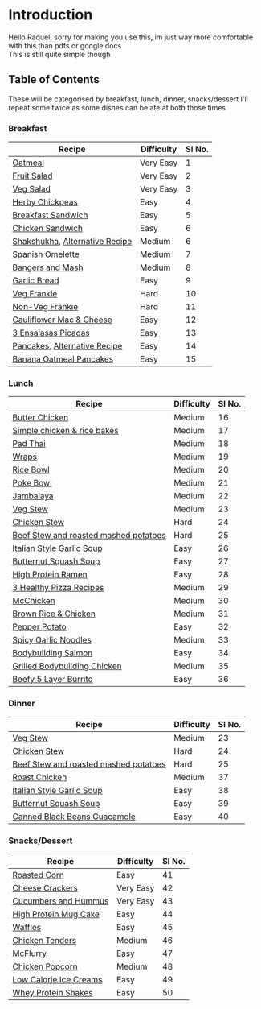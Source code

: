 # Introduction

Hello Raquel, sorry for making you use this, im just way more comfortable with this than pdfs or google docs \
This is still quite simple though

## Table of Contents

These will be categorised by breakfast, lunch, dinner, snacks/dessert
I'll repeat some twice as some dishes can be ate at both those times

### Breakfast
| Recipe | Difficulty | Sl No. |
| --- | --- | --- |
| [Oatmeal](https://github.com/Chick2D/recipes/blob/main/recipes/Oatmeal.md) | Very Easy | 1 |
| [Fruit Salad](https://github.com/Chick2D/recipes/blob/main/recipes/Fruit%20Salad.md) | Very Easy | 2 |
| [Veg Salad](https://github.com/Chick2D/recipes/blob/main/recipes/Veg%20Salad.md) | Very Easy | 3 |
| [Herby Chickpeas](https://youtube.com/shorts/iTe_fCN7dkQ?feature=share) | Easy | 4 |
| [Breakfast Sandwich](https://youtube.com/clip/UgkxW4AXZeWmG3SKB88AoVAdGXUogPmr7I3T) | Easy | 5 | 
| [Chicken Sandwich](https://youtube.com/clip/Ugkxani3SXEiikzxlNKjNJGjDhKPf250N7eO) | Easy | 6 |
| [Shakshukha](https://youtu.be/L76XJqz9PWo), [Alternative Recipe](https://youtu.be/KLUSBT7i2j0) | Medium | 6 |
| [Spanish Omelette](https://youtu.be/reC-BN-_VKI) | Medium | 7 |
| [Bangers and Mash](https://github.com/Chick2D/recipes/blob/main/recipes/Bangers%20and%20Mash.md) | Medium | 8 |
| [Garlic Bread](https://youtu.be/wBFrmiDDIek) | Easy | 9 |
| [Veg Frankie](https://youtu.be/hEH0ugIyg0o) | Hard | 10 |
| [Non-Veg Frankie](https://youtu.be/FCWN9k0LpIY) | Hard | 11 | 
| [Cauliflower Mac & Cheese](https://youtu.be/l2rRX80KknY) | Easy | 12 |
| [3 Ensalasas Picadas](https://youtu.be/CvfFVotO_0M) | Easy | 13 |
| [Pancakes](https://cooking.nytimes.com/recipes/1893-everyday-pancakes), [Alternative Recipe](https://youtu.be/4lz4v3TDxvM) | Easy | 14
| [Banana Oatmeal Pancakes](https://youtu.be/y8kvazx1C6I) | Easy | 15 |
### Lunch 
| Recipe | Difficulty | Sl No. |
| --- | --- | --- |
| [Butter Chicken](https://youtu.be/4V9pPGrpN1E) | Medium | 16 |
| [Simple chicken & rice bakes](https://youtu.be/ntd_Y2eywc4) | Medium | 17 |
| [Pad Thai](https://youtu.be/puHSU9ZaZPY) | Medium | 18 |
| [Wraps](https://youtube.com/shorts/YwqHCDEW_uQ?feature=share) | Medium | 19 |
| [Rice Bowl](https://youtube.com/shorts/_bTjrwd9gj0?feature=share) | Medium | 20 |
| [Poke Bowl](https://youtu.be/lM0TEcMF_Vw) | Medium | 21 |
| [Jambalaya](https://youtu.be/sEupzScns-o) | Medium| 22 | 
| [Veg Stew](https://youtu.be/21ofoREnXbM) | Medium | 23 |
| [Chicken Stew](https://github.com/Chick2D/recipes/blob/main/recipes/Chicken%20Stew.md) | Hard | 24 |
| [Beef Stew and roasted mashed potatoes](https://youtu.be/p53xab3c3tg) | Hard | 25 |
| [Italian Style Garlic Soup](https://recipe30.com/garlic-soup-italian-style.html/) | Easy | 26 | 
| [Butternut Squash Soup](https://github.com/Chick2D/recipes/blob/main/recipes/Butternut%20squash%20soup.md) | Easy | 27 |
| [High Protein Ramen](https://youtube.com/shorts/jIGJXVLhChY?feature=share) | Easy | 28 |
| [3 Healthy Pizza Recipes](https://youtu.be/g2fTYDftlCg) | Medium | 29 |
| [McChicken](https://youtu.be/E-_cbqGiCbg) | Medium | 30 | 
| [Brown Rice & Chicken](https://youtu.be/p7wB3VBA9AE) | Medium | 31 |
| [Pepper Potato](https://github.com/Chick2D/recipes/blob/main/recipes/Pepper%20Potato.md) | Easy | 32 |
| [Spicy Garlic Noodles](https://youtu.be/15aZB7f9f7E?t=274) | Medium | 33 |
| [Bodybuilding Salmon](https://youtu.be/41W6QLSAzPw) | Easy | 34 |
| [Grilled Bodybuilding Chicken](https://youtu.be/UQV7wdKt9mc) | Medium | 35 |
| [Beefy 5 Layer Burrito](https://youtu.be/R3ZhWQIgm8w) | Easy | 36 |
### Dinner
| Recipe | Difficulty | Sl No. |
| --- | --- | --- |
| [Veg Stew](https://youtu.be/21ofoREnXbM) | Medium | 23 |
| [Chicken Stew](https://github.com/Chick2D/recipes/blob/main/recipes/Chicken%20Stew.md) | Hard | 24 |
| [Beef Stew and roasted mashed potatoes](https://youtu.be/p53xab3c3tg) | Hard | 25 |
| [Roast Chicken](https://youtu.be/OETLkPgt_pw) | Medium | 37 |
| [Italian Style Garlic Soup](https://recipe30.com/garlic-soup-italian-style.html/) | Easy | 38 | 
| [Butternut Squash Soup](https://github.com/Chick2D/recipes/blob/main/recipes/Butternut%20squash%20soup.md) | Easy | 39 |
| [Canned Black Beans Guacamole](https://youtu.be/15aZB7f9f7E?t=274) | Easy | 40 |

### Snacks/Dessert

| Recipe | Difficulty | Sl No. |
| --- | --- | --- |
| [Roasted Corn](https://github.com/Chick2D/recipes/blob/main/recipes/Roasted%20Corn%20Cob.md) | Easy | 41 |
| [Cheese Crackers](https://github.com/Chick2D/recipes/blob/main/recipes/Cheese%20Crackers.md) | Very Easy | 42 |
| [Cucumbers and Hummus](https://github.com/Chick2D/recipes/blob/main/recipes/Cucumbers%20and%20Hummus.md) | Very Easy | 43 |
| [High Protein Mug Cake](https://youtu.be/qvFiMU24dPM) | Easy | 44 |
| [Waffles](https://youtu.be/uTIjwx50e8A) | Easy | 45 | 
| [Chicken Tenders](https://youtu.be/vQqQw9OysTU) | Medium | 46 |
| [McFlurry](https://youtu.be/4XKOmQvcRLY) | Easy | 47 | 
| [Chicken Popcorn](https://youtu.be/_gWy3w5e09w) | Medium | 48 |
| [Low Calorie Ice Creams](https://youtu.be/YZhRjPrNY4k) | Easy | 49 |
| [Whey Protein Shakes](https://youtu.be/cshsMJdyXwA) | Easy | 50 | 
